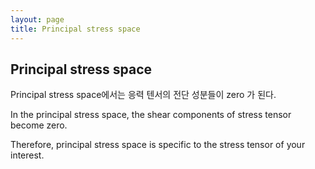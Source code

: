 ```yaml
---
layout: page
title: Principal stress space
---
```


## Principal stress space


Principal stress space에서는 응력 텐서의 전단 성분들이 zero 가 된다.

In the principal stress space, the shear components of stress tensor become zero.

Therefore, principal stress space is specific to the stress tensor of your interest.
